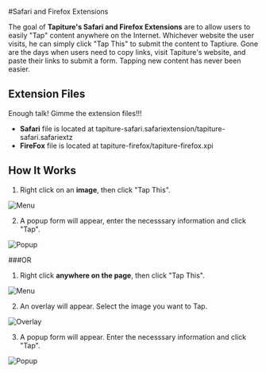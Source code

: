 #Safari and Firefox Extensions

The goal of **Tapiture's Safari and Firefox Extensions** are to allow users to easily "Tap" content anywhere on the Internet. Whichever website the user visits, he can simply click "Tap This" to submit the content to Taptiure. Gone are the days when users need to copy links, visit Tapiture's website, and paste their links to submit a form. Tapping new content has never been easier.

## Extension Files

Enough talk! Gimme the extension files!!!

* **Safari** file is located at tapiture-safari.safariextension/tapiture-safari.safariextz
* **FireFox** file is located at tapiture-firefox/tapiture-firefox.xpi

## How It Works

1) Right click on an **image**, then click "Tap This".

![Menu](http://i.imgur.com/qmpizvs.png)

2) A popup form will appear, enter the necesssary information and click "Tap".

![Popup](http://i.imgur.com/4TrSvKd.png)

###OR

1) Right click **anywhere on the page**, then click "Tap This".

![Menu](http://i.imgur.com/qmpizvs.png)

2) An overlay will appear. Select the image you want to Tap.

![Overlay](http://i.imgur.com/O7SaxlU.png)

3) A popup form will appear. Enter the necesssary information and click "Tap".

![Popup](http://i.imgur.com/4TrSvKd.png)